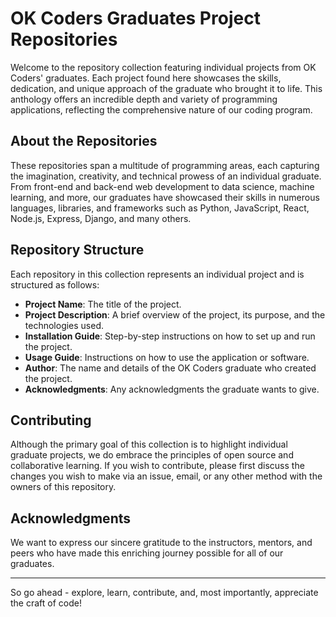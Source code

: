 # OK Coders Graduates Project Repositories

Welcome to the repository collection featuring individual projects from OK Coders' graduates. Each project found here showcases the skills, dedication, and unique approach of the graduate who brought it to life. This anthology offers an incredible depth and variety of programming applications, reflecting the comprehensive nature of our coding program.

## About the Repositories

These repositories span a multitude of programming areas, each capturing the imagination, creativity, and technical prowess of an individual graduate. From front-end and back-end web development to data science, machine learning, and more, our graduates have showcased their skills in numerous languages, libraries, and frameworks such as Python, JavaScript, React, Node.js, Express, Django, and many others.

## Repository Structure

Each repository in this collection represents an individual project and is structured as follows:

- **Project Name**: The title of the project.
- **Project Description**: A brief overview of the project, its purpose, and the technologies used.
- **Installation Guide**: Step-by-step instructions on how to set up and run the project.
- **Usage Guide**: Instructions on how to use the application or software.
- **Author**: The name and details of the OK Coders graduate who created the project.
- **Acknowledgments**: Any acknowledgments the graduate wants to give.

## Contributing

Although the primary goal of this collection is to highlight individual graduate projects, we do embrace the principles of open source and collaborative learning. If you wish to contribute, please first discuss the changes you wish to make via an issue, email, or any other method with the owners of this repository.

## Acknowledgments

We want to express our sincere gratitude to the instructors, mentors, and peers who have made this enriching journey possible for all of our graduates.

---

So go ahead - explore, learn, contribute, and, most importantly, appreciate the craft of code!
